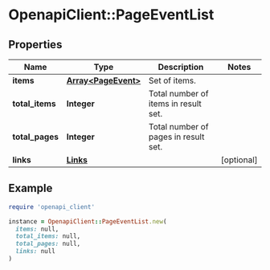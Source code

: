 # OpenapiClient::PageEventList

## Properties

| Name | Type | Description | Notes |
| ---- | ---- | ----------- | ----- |
| **items** | [**Array&lt;PageEvent&gt;**](PageEvent.md) | Set of items. |  |
| **total_items** | **Integer** | Total number of items in result set. |  |
| **total_pages** | **Integer** | Total number of pages in result set. |  |
| **links** | [**Links**](Links.md) |  | [optional] |

## Example

```ruby
require 'openapi_client'

instance = OpenapiClient::PageEventList.new(
  items: null,
  total_items: null,
  total_pages: null,
  links: null
)
```

